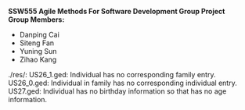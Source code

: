 **SSW555 Agile Methods For Software Development Group Project**  
**Group Members:**
- Danping Cai
- Siteng Fan
- Yuning Sun
- Zihao Kang

./res/:
US26_1.ged: Individual has no corresponding family entry.
US26_0.ged: Individual in family has no corresponding individual entry.
US27.ged: Individual has no birthday information so that has no age information.